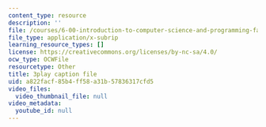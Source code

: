 ```yaml
---
content_type: resource
description: ''
file: /courses/6-00-introduction-to-computer-science-and-programming-fall-2008/a822facf85b4ff58a31b57836317cfd5_Q8SoG1OIveU.srt
file_type: application/x-subrip
learning_resource_types: []
license: https://creativecommons.org/licenses/by-nc-sa/4.0/
ocw_type: OCWFile
resourcetype: Other
title: 3play caption file
uid: a822facf-85b4-ff58-a31b-57836317cfd5
video_files:
  video_thumbnail_file: null
video_metadata:
  youtube_id: null
---
```

